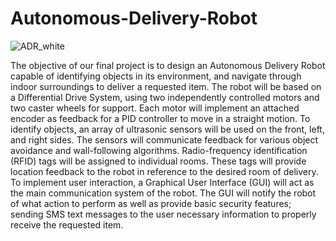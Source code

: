 # Autonomous-Delivery-Robot
 
![ADR_white](https://user-images.githubusercontent.com/42497366/208553123-381c452b-857f-4672-ad5c-aedf5f09353a.jpg)

The objective of our final project is to design an Autonomous Delivery Robot capable of identifying objects in its environment, and navigate through indoor surroundings to deliver a requested item. The robot will be based on a Differential Drive System, using two independently controlled motors and two caster wheels for support. Each motor will implement an attached encoder as feedback for a PID controller to move in a straight motion. To identify objects, an array of ultrasonic sensors will be used on the front, left, and right sides. The sensors will communicate feedback for various object avoidance and wall-following algorithms. Radio-frequency identification (RFID) tags will be assigned to individual rooms. These tags will provide location feedback to the robot in reference to the desired room of delivery. To implement user interaction, a Graphical User Interface (GUI) will act as the main communication system of the robot. The GUI will notify the robot of what action to perform as well as provide basic security features; sending SMS text messages to the user necessary information to properly receive the requested item.
